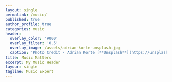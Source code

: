 ```yaml
---
layout: single
permalink: /music/
published: true
author_profile: true
categories: music
header:
  overlay_color: '#000'
  overlay_filter: '0.5'
  overlay_image: /assets/adrian-korte-unsplash.jpg
  caption: 'Photo Credit - Adrian Korte [**Unsplash**](https://unsplash.com)'
title: Music Matters
excerpt: My Music Header
layour: single
tagline: Music Expert
---
```


